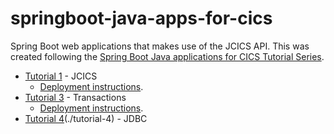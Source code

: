 # springboot-java-apps-for-cics

Spring Boot web applications that makes use of the JCICS API. This was created following the [Spring Boot Java applications for CICS Tutorial Series](https://developer.ibm.com/series/learning-path-spring-boot-java-applications-for-cics/).

- [Tutorial 1](./tutorial-1) - JCICS
  - [Deployment instructions](https://github.com/cicsdev/cics-java-liberty-springboot-jcics).
- [Tutorial 3](./tutorial-3) - Transactions
  - [Deployment instructions](https://github.com/cicsdev/cics-java-liberty-springboot-transactions).
- [Tutorial 4]()(./tutorial-4) - JDBC